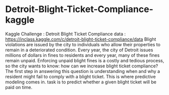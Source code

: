# Detroit-Blight-Ticket-Compliance-kaggle
Kaggle Challenge :  Detroit Blight Ticket Compliance
data : https://inclass.kaggle.com/c/detroit-blight-ticket-compliance/data
 Blight violations are issued by the city to individuals who allow their properties to remain in a deteriorated condition. Every year, the city of Detroit issues millions of dollars in fines to residents and every year, many of these fines remain unpaid. Enforcing unpaid blight fines is a costly and tedious process, so the city wants to know: how can we increase blight ticket compliance?
The first step in answering this question is understanding when and why a resident might fail to comply with a blight ticket. This is where predictive modeling comes in. task is to predict whether a given blight ticket will be paid on time.

